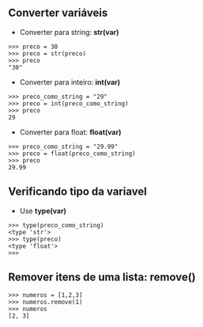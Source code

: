
## Converter variáveis

* Converter para string: **str(var)**
```
>>> preco = 30
>>> preco = str(preco)
>>> preco
"30"
```

* Converter para inteiro: **int(var)**
```
>>> preco_como_string = "29"
>>> preco = int(preco_como_string)
>>> preco
29
```

* Converter para float: **float(var)**
```
>>> preco_como_string = "29.99"
>>> preco = float(preco_como_string)
>>> preco
29.99
```
## Verificando tipo da variavel
* Use **type(var)**
```
>>> type(preco_como_string)
<type 'str'>
>>> type(preco)
<type 'float'>
>>>
```
## Remover itens de uma lista: **remove()**

```
>>> numeros = [1,2,3]
>>> numeros.remove(1)
>>> numeros
[2, 3]
```
